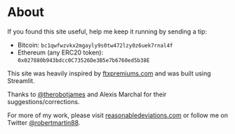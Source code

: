 # About

If you found this site useful, help me keep it running by sending a tip:

-   Bitcoin: `bc1qwfwzvkx2mgayly9s0tw472lzy0z6uek7rnal4f`
-   Ethereum (any ERC20 token): `0x027880b943bdcc0C73526De3B5e7b6760ed5b38E`

This site was heavily inspired by [ftxpremiums.com](https://ftxpremiums.com/) and was built using Streamlit.

Thanks to [@therobotjames](https://twitter.com/therobotjames) and Alexis Marchal for their suggestions/corrections.

For more of my work, please visit [reasonabledeviations.com](https://reasonabledeviations.com) or follow me on Twitter <a href="https://twitter.com/robertmartin88?ref_src=twsrc%5Etfw" class="twitter-follow-button" data-show-count="false">@robertmartin88</a><script async src="https://platform.twitter.com/widgets.js" charset="utf-8"></script>.
